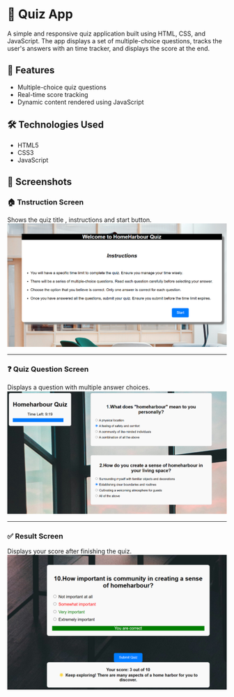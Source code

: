 # 🎯 Quiz App

A simple and responsive quiz application built using HTML, CSS, and JavaScript. The app displays a set of multiple-choice questions, tracks the user's answers with an time tracker, and displays the score at the end.

## 🚀 Features

- Multiple-choice quiz questions
- Real-time score tracking
- Dynamic content rendered using JavaScript

## 🛠️ Technologies Used

- HTML5
- CSS3
- JavaScript

## 📸 Screenshots

### 🏠 Tnstruction Screen
Shows the quiz title , instructions and start button.  
![Home Screen](output/instruction.png)

---

### ❓ Quiz Question Screen
Displays a question with multiple answer choices.  
![Quiz Screen](output/quiz.png)

---

### ✅ Result Screen
Displays your score after finishing the quiz.  
![Result Screen](output/result.png)




